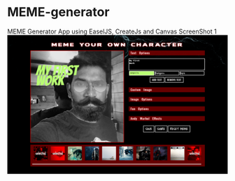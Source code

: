 # MEME-generator
MEME Generator App using EaselJS, CreateJs and Canvas
ScreenShot 1
![ScreenShot](images/memeImage.png?raw=true "ScreenShot")
